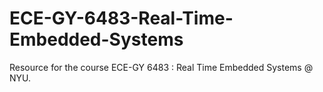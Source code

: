 # ECE-GY-6483-Real-Time-Embedded-Systems
Resource for the course ECE-GY 6483 : Real Time Embedded Systems @ NYU.
